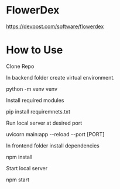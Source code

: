# FlowerDex

https://devpost.com/software/flowerdex

# How to Use

Clone Repo

In backend folder create virtual environment.

python -m venv venv

Install required modules

pip install requiremnets.txt

Run local server at desired port

uvicorn main:app --reload --port [PORT]

In frontend folder install dependencies

npm install

Start local server

npm start
